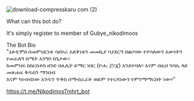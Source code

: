 ![download-compresskaru com (2)](https://github.com/Tseehay/python-telegram-bot/assets/118212771/97727860-e21d-4dfc-9d15-7133faaa0bea)

What can this bot do?

It's simply register to member of Gubye_nikodimoos


The Bot Bio <br>
"*ኒቆዲሞስ* በመምህርነቱ ሳይኮራ አለቅነቱን መመኪያ ሳያደርግ በልቦናው የተሳለውን እውነትን የመፈለግ ስሜት አንግቦ ከጌታው፣ <br>
ከመምህሩ ከክርስቶስ ዘንድ በሌሊት ይማር ነበር (ዮሐ. ፫፥፩) እንደተባለ፡፡ 
እናም በዚህ ጉባኤ ላይ መጽሐፍ ቅዱስን ማንበብ <br>እናም ካነብብነው አንዱን ጥቅስ በማብራራት ወይም የተርዳነውን የምንማማርበት ነው።"

https://t.me/NikodimosTmhrt_bot
